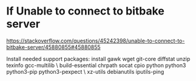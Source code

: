 # If Unable to connect to bitbake server

https://stackoverflow.com/questions/45242398/unable-to-connect-to-bitbake-server/45880855#45880855


Install needed support packages: install gawk wget git-core diffstat unzip texinfo gcc-multilib \ build-essential chrpath socat cpio python python3 python3-pip python3-pexpect \ xz-utils debianutils iputils-ping
